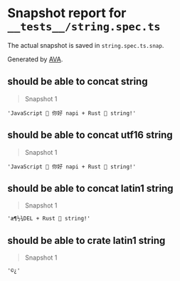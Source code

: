 # Snapshot report for `__tests__/string.spec.ts`

The actual snapshot is saved in `string.spec.ts.snap`.

Generated by [AVA](https://avajs.dev).

## should be able to concat string

> Snapshot 1

    'JavaScript 🌳 你好 napi + Rust 🦀 string!'

## should be able to concat utf16 string

> Snapshot 1

    'JavaScript 🌳 你好 napi + Rust 🦀 string!'

## should be able to concat latin1 string

> Snapshot 1

    'æ¶½¾DEL     + Rust 🦀 string!'

## should be able to crate latin1 string

> Snapshot 1

    '©¿'
